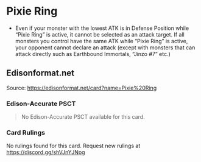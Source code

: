 # Pixie Ring

*   Even if your monster with the lowest ATK is in Defense Position while “Pixie Ring” is active, it cannot be selected as an attack target. If all monsters you control have the same ATK while “Pixie Ring” is active, your opponent cannot declare an attack (except with monsters that can attack directly such as Earthbound Immortals, “Jinzo #7” etc.)

## Edisonformat.net

Source: https://edisonformat.net/card?name=Pixie%20Ring

### Edison-Accurate PSCT

> No Edison-Accurate PSCT available for this card.

### Card Rulings

No rulings found for this card. Request new rulings at https://discord.gg/shVJnYJNpg
            